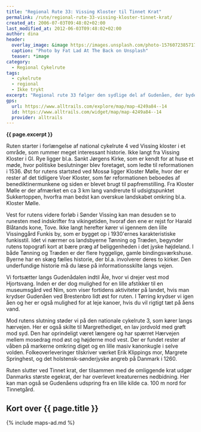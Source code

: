 ```yaml
---
title: "Regional Rute 33: Vissing Kloster til Tinnet Krat"
permalink: /rute/regional-rute-33-vissing-kloster-tinnet-krat/
created_at: 2006-07-03T09:48:02+02:00
last_modified_at: 2012-06-03T09:48:02+02:00
author: dina
header:
  overlay_image: &image https://images.unsplash.com/photo-1576072385717-aa32b3ca1386?ixlib=rb-1.2.1&ixid=eyJhcHBfaWQiOjEyMDd9&auto=format&fit=crop&w=1652&q=80
  caption: "Photo by Fat Lad At The Back on Unsplash"
  teaser: *image
category:
  - Regional Cykelrute
tags:
  - cykelrute
  - regional
  - Ikke trykt
excerpt: "Regional rute 33 følger den sydlige del af Gudenåen, der byder på en del historie. Da ruten overvejende følger ådalen det meste af vejen er den perfekt til dem, der helst vil nøjes med at kigge på bakkerne i det kuperede midtjyske landskab. Du får desuden mulighed for at se udspringet for Danmarks største å."
gps:
  url: https://www.alltrails.com/explore/map/map-4249a84--14
  id: https://www.alltrails.com/widget/map/map-4249a84--14
  provider: alltrails
---
```


**{{ page.excerpt }}**

Ruten starter i forlængelse af national cykelrute 4 ved Vissing kloster i et område, som rummer meget interessant historie. Ikke langt fra Vissing Kloster i Gl. Rye ligger bl.a. Sankt Jørgens Kirke, som er kendt for at huse et møde, hvor politiske beslutninger blev foretaget, som ledte til reformationen i 1536. Øst for rutens startsted ved Mossø ligger Kloster Mølle, hvor der er rester af det tidligere Voer Kloster, som før reformationen beboedes af benediktinermunkene og siden er blevet brugt til papfremstilling. Fra Kloster Mølle er der afmærket en ca 3 km lang vandrerute til udsigtspunktet Sukkertoppen, hvorfra man bedst kan overskue landskabet omkring bl.a. Kloster Mølle.
 
Vest for rutens videre forløb i Sønder Vissing kan man desuden se to runesten med indskrifter fra vikingetiden, hvoraf den ene er rejst for Harald Blåtands kone, Tove. Ikke langt herefter kører vi igennem den lille Vissinggård Funkis by, som er bygget op i 1930'ernes karakteristiske funkisstil. Idet vi nærmer os landsbyerne Tønning og Træden, begynder rutens topografi kort at bære præg af beliggenheden i det jyske højdeland. I både Tønning og Træden er der flere hyggelige, gamle bindingsværkshuse. Byerne har en skæg fælles historie, der bl.a. involverer deres to kirker. Den underfundige historie må du læse på informationsskilte langs vejen.

Vi fortsætter langs Gudenådalen indtil Åle, hvor vi drejer vest mod Hjortsvang. Inden er der dog mulighed for en lille afstikker til en museumsgård ved Nim, som viser fortidens aktiviteter på landet, hvis man krydser Gudenåen ved Brestenbro lidt øst for ruten. I Tørring krydser vi igen åen og her er også mulighed for at leje kanoer, hvis du vil rigtigt tæt på åens vand.
  
Mod rutens slutning støder vi på den nationale cykelrute 3, som kører langs hærvejen. Her er også skilte til Margrethediget, en lav jordvold med grøft mod syd. Den har oprindeligt været længere og har spærret Hærvejen mellem mosedrag mod øst og højderne mod vest. Der er fundet rester af våben på markerne omkring diget og en lille masiv kanonkugle i selve volden. Folkeoverleveringer tilskriver værket Erik Klippings mor, Margrete Springhest, og det holstensk-sønderjyske angreb på Danmark i 1260.
 
Ruten slutter ved Tinnet krat, der tilsammen med de omliggende krat udgør Danmarks største egekrat, der har overlevet kreaturernes nedbidning. Her kan man også se Gudenåens udspring fra en lille kilde ca. 100 m nord for Tinnetgård.

## Kort over {{ page.title }}

{% include maps-ad.md %}
